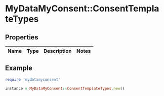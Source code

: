 # MyDataMyConsent::ConsentTemplateTypes

## Properties

| Name | Type | Description | Notes |
| ---- | ---- | ----------- | ----- |

## Example

```ruby
require 'mydatamyconsent'

instance = MyDataMyConsent::ConsentTemplateTypes.new()
```


